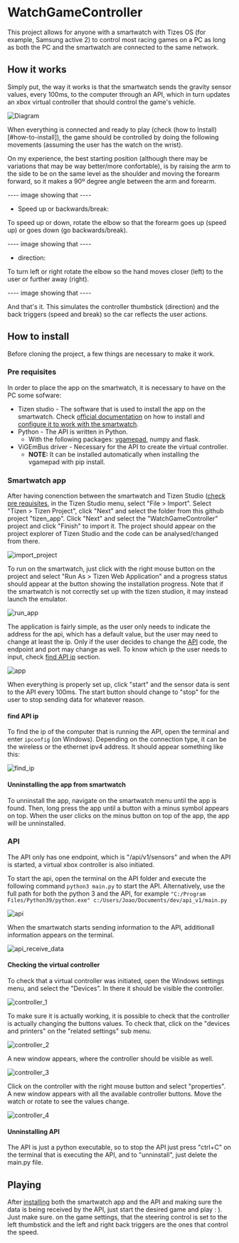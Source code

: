 # WatchGameController

This project allows for anyone with a smartwatch with Tizes OS (for example, Samsung active 2) to control most racing games on a PC as long as both the PC and the smartwatch are connected to the same network.

## How it works

Simply put, the way it works is that the smartwatch sends the gravity sensor values, every 100ms, to the computer through an API, which in turn updates an xbox virtual controller that should control the game's vehicle.

![Diagram](documentation/GameControllerDiagram.png)

When everything is connected and ready to play (check (how to Install)[#how-to-install]), the game should be controlled by doing the following movements (assuming the user has the watch on the wrist).

On my experience, the best starting position (although there may be variations that may be way better/more confortable), is by raising the arm to the side to be on the same level as the shoulder and moving the forearm forward, so it makes a 90º degree angle between the arm and forearm.

---- image showing that ----

 - Speed up or backwards/break:

  To speed up or down, rotate the elbow so that the forearm goes up (speed up) or goes down (go backwards/break).

  ---- image showing that ----

 - direction:

  To turn left or right rotate the elbow so the hand moves closer (left) to the user or further away (right).

  ---- image showing that ----

 And that's it. This simulates the controller thumbstick (direction) and the back triggers (speed and break) so the car reflects the user actions.

## How to install

Before cloning the project, a few things are necessary to make it work.

### Pre requisites

In order to place the app on the smartwatch, it is necessary to have on the PC some sofware:

 - Tizen studio - The software that is used to install the app on the smartwatch. Check [official documentation](https://docs.tizen.org/application/tizen-studio/setup/install-sdk/) on how to install and [configure it to work with the smartwatch](https://docs.tizen.org/application/web/get-started/wearable/first-app/#running-on-a-target-device).
 - Python - The API is written in Python.
   - With the following packages: [vgamepad](https://pypi.org/project/vgamepad/), numpy and flask.
 - ViGEmBus driver - Necessary for the API to create the virtual controller.
   - **NOTE:** It can be installed automatically when installing the vgamepad with pip install.

### Smartwatch app

After having conenction between the smartwatch and Tizen Studio ([check pre requisites](#pre-requisites), in the Tizen Studio menu, select "File > Import". Select "Tizen > Tizen Project", click "Next" and select the folder from this github project "tizen_app". Click "Next" and select the "WatchGameController" project and click "Finish" to import it. The project should appear on the project explorer of Tizen Studio and the code can be analysed/changed from there.

![import_project](documentation/import_project.png)

To run on the smartwatch, just click with the right mouse button on the project and select "Run As > Tizen Web Application" and a progress status should appear at the button showing the installation progress. Note that if the smartwatch is not correctly set up with the tizen studion, it may instead launch the emulator.

![run_app](documentation/run_app.png)

The application is fairly simple, as the user only needs to indicate the address for the api, which has a default value, but the user may need to change at least the ip. Only if the user decides to change the [API](#api) code, the endpoint and port may change as well. To know which ip the user needs to input, check [find API ip](#find-api-ip) section.

![app](documentation/app.png)

When everything is properly set up, click "start" and the sensor data is sent to the API every 100ms. The start button should change to "stop" for the user to stop sending data for whatever reason.

#### find API ip

To find the ip of the computer that is running the API, open the terminal and enter ```ipconfig``` (on Windows). Depending on the connection type, it can be the wireless or the ethernet ipv4 address. It should appear something like this:

![find_ip](documentation/ip.png)

#### Unninstalling the app from smartwatch

To unninstall the app, navigate on the smartwatch menu until the app is found. Then, long press the app until a button with a minus symbol appears on top. When the user clicks on the minus button on top of the app, the app will be unninstalled.

### API

The API only has one endpoint, which is "/api/v1/sensors" and when the API is started, a virtual xbox controller is also initiated.

To start the api, open the terminal on the API folder and execute the following command ```python3 main.py``` to start the API. Alternatively, use the full path for both the python 3 and the API, for example ```"C:/Program Files/Python39/python.exe" c:/Users/Joao/Documents/dev/api_v1/main.py```

![api](documentation/api.png)

When the smartwatch starts sending information to the API, additionall information appears on the terminal.

![api_receive_data](documentation/api_receive_data.png)

#### Checking the virtual controller

To check that a virtual controller was initiated, open the Windows settings menu, and select the "Devices". In there it should be visible the controller.

![controller_1](documentation/controller_1.png)

To make sure it is actually working, it is possible to check that the controller is actually changing the buttons values. To check that, click on the "devices and printers" on the "related settings" sub menu.

![controller_2](documentation/controller_2.png)

A new window appears, where the controller should be visible as well.

![controller_3](documentation/controller_3.png)

Click on the controller with the right mouse button and select "properties". A new window appears with all the available controller buttons. Move the watch or rotate to see the values change.

![controller_4](documentation/controller_4.png)

#### Unninstalling API

The API is just a python executable, so to stop the API just press "ctrl+C" on the terminal that is executing the API, and to "unninstall", just delete the main.py file. 

## Playing

After [installing](#how-to-install) both the smartwatch app and the API and making sure the data is being received by the API, just start the desired game and play : ). Just make sure. on the game settings, that the steering control is set to the left thumbstick and the left and right back triggers are the ones that control the speed.